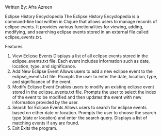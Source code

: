 
Written By: Afra Azreen



Eclipse History Encyclopedia
The Eclipse History Encyclopedia is a command-line tool written in Clojure that allows users to manage records of eclipse events. It provides various functionalities for viewing, adding, modifying, and searching eclipse events stored in an external file called eclipse_events.txt.

Features
1. View Eclipse Events
Displays a list of all eclipse events stored in the eclipse_events.txt file.
Each event includes information such as date, location, type, and significance.
2. Add New Eclipse Event
Allows users to add a new eclipse event to the eclipse_events.txt file.
Prompts the user to enter the date, location, type, and significance of the event.
3. Modify Eclipse Event
Enables users to modify an existing eclipse event stored in the eclipse_events.txt file.
Prompts the user to select the index of the event to be modified and then updates the event with new information provided by the user.
4. Search for Eclipse Events
Allows users to search for eclipse events based on either date or location.
Prompts the user to choose the search type (date or location) and enter the search query.
Displays a list of matching events if any are found.
5. Exit
Exits the program.